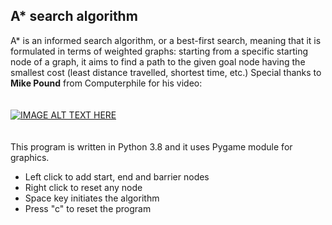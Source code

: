 ## A* search algorithm

A* is an informed search algorithm, or a best-first search, meaning that it is formulated in terms of weighted graphs: starting from a specific starting node of a graph, it aims to find a path to the given goal node having the smallest cost (least distance travelled, shortest time, etc.)
Special thanks to **Mike Pound** from Computerphile for his video:<br><br><br>
[![IMAGE ALT TEXT HERE](https://img.youtube.com/vi/ySN5Wnu88nE/0.jpg)](https://www.youtube.com/watch?v=ySN5Wnu88nE)
<br><br><br>
This program is written in Python 3.8 and it uses Pygame module for graphics.

- Left click to add start, end and barrier nodes
- Right click to reset any node
- Space key initiates the algorithm
- Press "c" to reset the program
